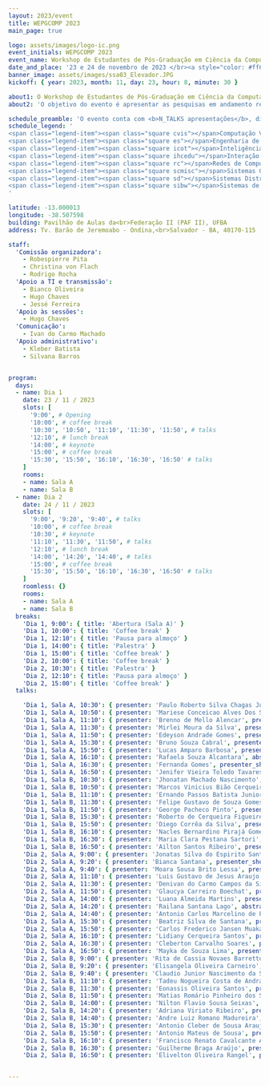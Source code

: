 ```yaml
---
layout: 2023/event
title: WEPGCOMP 2023
main_page: true

logo: assets/images/logo-ic.png
event_initials: WEPGCOMP 2023
event_name: Workshop de Estudantes de Pós-Graduação em Ciência da Computação do PGCOMP-UFBA
date_and_place: '23 e 24 de novembro de 2023 </br><a style="color: #ff6600;" href="http://www.igeo.ufba.br/auditorios">Auditório do Instituto de Geociências - UFBA</a>'
banner_image: assets/images/ssa03_Elevador.JPG
kickoff: { year: 2023, month: 11, day: 23, hour: 8, minute: 30 }

about1: O Workshop de Estudantes de Pós-Graduação em Ciência da Computação – WEPGCOMP – é um evento anual organizado pelo Programa de Pós Graduação em Ciência da Computação (PGCOMP) da Universidade Federal da Bahia (UFBA).
about2: 'O objetivo do evento é apresentar as pesquisas em andamento realizadas pelos alunos de doutorado (a partir do segundo ano), bem como propiciar um ambiente de troca de conhecimento e congregação para toda a comunidade.'

schedule_preamble: 'O evento conta com <b>N_TALKS apresentações</b>, divididas em <b>N_SESSIONS sessões</b> ao longo de <b>N_DAYS dias</b>.<br>Os <b>slides</b> estarão disponíveis na <a style="font-weight: bold; color: #ff6600;" href="https://zenodo.org/communities/wepgcomp2023/">comunidade do PGCOMP no Zenodo</a>.'
schedule_legend: '
<span class="legend-item"><span class="square cvis"></span>Computação Visual</span>
<span class="legend-item"><span class="square es"></span>Engenharia de Software</span>
<span class="legend-item"><span class="square icot"></span>Inteligência Computacional e</span> <span class="legend-item">Otimização</span>
<span class="legend-item"><span class="square ihcedu"></span>Interação Humano-Computador</span> <span class="legend-item">e Informática e Educação</span>
<span class="legend-item"><span class="square rc"></span>Redes de Computadores</span>
<span class="legend-item"><span class="square scmisc"></span>Sistemas Computacionais</span>
<span class="legend-item"><span class="square sd"></span>Sistemas Distribuídos</span>
<span class="legend-item"><span class="square sibw"></span>Sistemas de Informação,</span> <span class="legend-item">Banco de Dados e Web</span>
'

latitude: -13.000013
longitude: -38.507598
building: Pavilhão de Aulas da<br>Federação II (PAF II), UFBA
address: Tv. Barão de Jeremoabo - Ondina,<br>Salvador - BA, 40170-115

staff:
  'Comissão organizadora':
    - Robespierre Pita
    - Christina von Flach
    - Rodrigo Rocha
  'Apoio a TI e transmissão':
    - Bianco Oliveira
    - Hugo Chaves
    - Jessé Ferreira
  'Apoio às sessões':
    - Hugo Chaves
  'Comunicação':
    - Ivan do Carmo Machado
  'Apoio administrativo':
    - Kleber Batista
    - Silvana Barros


program:
  days:
  - name: Dia 1
    date: 23 / 11 / 2023
    slots: [
      '9:00', # Opening
      '10:00', # coffee break
      '10:30', '10:50', '11:10', '11:30', '11:50', # talks
      '12:10', # lunch break
      '14:00', # keynote
      '15:00', # coffee break
      '15:30', '15:50', '16:10', '16:30', '16:50' # talks
    ]
    rooms:
    - name: Sala A
    - name: Sala B
  - name: Dia 2
    date: 24 / 11 / 2023
    slots: [
      '9:00', '9:20', '9:40', # talks
      '10:00', # coffee break
      '10:30', # keynote
      '11:10', '11:30', '11:50', # talks
      '12:10', # lunch break
      '14:00', '14:20', '14:40', # talks
      '15:00', # coffee break
      '15:30', '15:50', '16:10', '16:30', '16:50' # talks
    ]
    roomless: {}
    rooms:
    - name: Sala A
    - name: Sala B
  breaks:
    'Dia 1, 9:00': { title: 'Abertura (Sala A)' }
    'Dia 1, 10:00': { title: 'Coffee break' }
    'Dia 1, 12:10': { title: 'Pausa para almoço' }
    'Dia 1, 14:00': { title: 'Palestra' }
    'Dia 1, 15:00': { title: 'Coffee break' }
    'Dia 2, 10:00': { title: 'Coffee break' }
    'Dia 2, 10:30': { title: 'Palestra' }
    'Dia 2, 12:10': { title: 'Pausa para almoço' }
    'Dia 2, 15:00': { title: 'Coffee break' }
  talks:

    'Dia 1, Sala A, 10:30': { presenter: 'Paulo Roberto Silva Chagas Junior', presenter_short: '', title: '', abstract: '', advisor: 'LUCIANO REBOUCAS DE OLIVEIRA', coadvisor: '', presenter_photo: '', topic_abbr: 'icot', topic: '', doi: '', video: '', }
    'Dia 1, Sala A, 10:50': { presenter: 'Mariese Conceicao Alves Dos Santos', presenter_short: '', title: '', abstract: '', advisor: 'MAYCON LEONE MACIEL PEIXOTO', coadvisor: '', presenter_photo: '', topic_abbr: 'icot', topic: '', doi: '', video: '', }
    'Dia 1, Sala A, 11:10': { presenter: 'Brenno de Mello Alencar', presenter_short: '', title: 'Método para detecção de concept drift em data stream com atraso e parcialmente rotulados', abstract: '', advisor: 'RICARDO ARAUJO RIOS', topic_abbr: 'icot', topic: 'CA: Inteligência Computacional e Otimização (ICOT)', }
    'Dia 1, Sala A, 11:30': { presenter: 'Mirlei Moura da Silva', presenter_short: 'Mirlei Moura', title: 'A Novel Distance Measure for Heterogeneous Data: Time Series and Non-Temporal Data', abstract: 'Amongst the several machine learning techniques, distance (or similarity) measures are used to calculate the proximity of objects in a dataset. By employing such a type of measure, it is possible to generate “clusters” in unsupervised learning techniques or classify the objects in supervised learning techniques. In general, these measures are projected considering only one type of data. Datasets from real-world applications can comprise a mixture of data, thus requiring different approaches for identifying such patterns and groups. Literature is centered around three main approaches for leading with heterogeneous data: i) using a unique distance measure to all data types, ii) using specific measures for each data type, or iii) converting all data types to a unique type and then applying the first approach. Conversely, applying machine learning techniques in a dataset with time series and non-temporal data is not trivial because temporal data can have different behaviors that influence distance measures. Therefore, this work proposes a measure that enables the calculation of the distance between objects comprised of times series and numerical data features. To develop this measure, we first sought to identify and analyze existing works with mixed data clustering approaches involving temporal data.  Then, we combine measures, for a unique data type, to deal with heterogeneous datasets to generate a unique measure for time series and non-temporal data.', advisor: 'ROBESPIERRE DANTAS DA ROCHA PITA', topic_abbr: 'icot', topic: 'CA: Inteligência Computacional e Otimização (ICOT)', }
    'Dia 1, Sala A, 11:50': { presenter: 'Edeyson Andrade Gomes', presenter_short: '', title: 'Uma abordagem baseada em ontologia para auxiliar a aplicação de princípios curriculares orientados a competências em recursos educacionais abertos.', abstract: '', advisor: 'LAIS DO NASCIMENTO SALVADOR', topic_abbr: 'icot', topic: 'CA: Interação Humano-Computador (IHC) e Informática e Educação (IEDU)', }
    'Dia 1, Sala A, 15:30': { presenter: 'Bruno Souza Cabral', presenter_short: '', title: 'Comparison of Generative and Sequence Labeling Methods for Portuguese Open Information Extraction', abstract: '', advisor: 'DANIELA BARREIRO CLARO', coadvisor: 'Marlo Vieira dos Santos e Souza', topic_abbr: 'sibw', topic: 'CA: Inteligência Computacional e Otimização (ICOT)', }
    'Dia 1, Sala A, 15:50': { presenter: 'Lucas Amparo Barbosa', presenter_short: 'Lucas Amparo', title: 'Underwater Image Rendering Survey', abstract: 'The underwater world has gained more attention in research in the last few years. This is related to ocean exploration in many industries. Images are a helpful data source for many tasks in underwater exploration but face several issues related to light behavior in this environment. Given the complexity of capturing data from the sea and the large variability of components in the scene (depth, suspended particles, turbidity, etc.), rendering underwater scenes can provide relevant data to improve image processing algorithms and train computer vision tasks. The main goal of this paper is to summarize works with underwater imagery approaches, discussing their techniques, contributions, and potential improvements.', advisor: 'ANTONIO LOPES APOLINARIO JUNIOR', coadvisor: '', presenter_photo: '', topic_abbr: 'cvis', topic: '', doi: '', video: '', }
    'Dia 1, Sala A, 16:10': { presenter: 'Rafaela Souza Alcantara', abstract: '', advisor: 'ANTONIO LOPES APOLINARIO JUNIOR', topic_abbr: 'cvis', }
    'Dia 1, Sala A, 16:30': { presenter: 'Fernanda Gomes', presenter_short: '', title: '', abstract: '', advisor: 'CHRISTINA VON FLACH GARCIA CHAVEZ', coadvisor: '', presenter_photo: '', topic_abbr: 'es', topic: '', doi: '', video: '', }
    'Dia 1, Sala A, 16:50': { presenter: 'Jenifer Vieira Toledo Tavares', presenter_short: 'Jenifer Toledo', title: 'Em direção da Avaliação da Sustentabilidade de Ecossistemas de Software', abstract: 'A pesquisa sobre avaliação da sustentabilidade de SECOs pode ter pontos em comum com a pesquisa sobre avaliação da saúde de ecossistemas de software que envolve aspectos técnicos, sociais e de negócio. A tese de Doutorado (AMORIM, 2022) trata de avaliação da saúde baseada em práticas arquiteturais usadas pelo SECOs. Este trabalho, tem como proposta um framework para Avaliação da Saúde para Ecosistemas de Software/Arquitetura de Software (HEVAL/SA). O HEVAL/SA foi definido considerando as práticas arquiteturais adotadas que influenciam indicadores de saúde em um ecossistema de software. A avaliação dessas práticas indicará um estado para a saúde do ecossistema.', advisor: 'CHRISTINA VON FLACH GARCIA CHAVEZ', coadvisor: '', presenter_photo: '', topic_abbr: 'es', topic: '', doi: '', video: '', }
    'Dia 1, Sala B, 10:30': { presenter: 'Jhonatan Machado Nascimento', presenter_short: '', title: '', abstract: '', advisor: 'NA ??', coadvisor: '', presenter_photo: '', topic_abbr: 'na', topic: '', doi: '', video: '', }
    'Dia 1, Sala B, 10:50': { presenter: 'Marcos Vinicius Bião Cerqueira', presenter_short: '', title: '', abstract: '', advisor: 'CASSIO VINICIUS SERAFIM PRAZERES', coadvisor: '', presenter_photo: '', topic_abbr: 'sibw', topic: '', doi: '', video: '', }
    'Dia 1, Sala B, 11:10': { presenter: 'Ernando Passos Batista Junior', presenter_short: '', title: 'Solution based on deep neural networks to improve communication of reactive OpenFlow/SDN networks in Fog of Things data streams.', abstract: '', advisor: 'CASSIO VINICIUS SERAFIM PRAZERES', coadvisor: 'Gustavo Bittencourt', topic_abbr: 'sibw', topic: 'CA: Sistemas de Informação, Banco de Dados e Web (SIBW)', }
    'Dia 1, Sala B, 11:30': { presenter: 'Felipe Gustavo de Souza Gomes', presenter_short: '', title: '', abstract: '', advisor: 'CASSIO VINICIUS SERAFIM PRAZERES', coadvisor: '', presenter_photo: '', topic_abbr: 'sibw', topic: '', doi: '', video: '', }
    'Dia 1, Sala B, 11:50': { presenter: 'George Pacheco Pinto', presenter_short: 'George Pacheco', title: 'Towards Data Privacy in a Fog of Things', abstract: 'Data from the Internet of Things devices enable the design of new business models and services, improving user experience and satisfaction. However, these devices also collect personal data and place them on centralized servers without transparency and user control, enhancing data privacy concerns (such as identification, localization and tracking, profiling, and linkage). Thus, we propose the FoT-PDS paradigm, an extension of the Fog of Things (FoT) paradigm tailored to protect personal data privacy in the IoT, specifically in the FoT. We propose a data decentralization solution through Personal Data Stores, empowering users with control over their data. We present an architectural framework based on this concept and a comparative analysis to assess the alignment of our proposal with the rights of GDPR data subjects.', advisor: 'CASSIO VINICIUS SERAFIM PRAZERES', topic_abbr: 'sibw', topic: 'CA: Internet das Coisas', }
    'Dia 1, Sala B, 15:30': { presenter: 'Roberto de Cerqueira Figueiredo', abstract: '', advisor: 'DANIELA BARREIRO CLARO', topic_abbr: 'sibw', }
    'Dia 1, Sala B, 15:50': { presenter: 'Diego Corrêa da Silva', presenter_short: '', title: '{Exploiting Calibration Settings toward Fairness in Recommender Systems', abstract: '', advisor: 'FREDERICO ARAUJO DURAO', topic_abbr: 'sibw', topic: 'CA: Sistemas de Informação, Banco de Dados e Web (SIBW)', }
    'Dia 1, Sala B, 16:10': { presenter: 'Nacles Bernardino Pirajá Gomes', presenter_short: '', title: '', abstract: '', advisor: 'LAIS DO NASCIMENTO SALVADOR', coadvisor: '', presenter_photo: '', topic_abbr: 'sibw', topic: '', doi: '', video: '', }
    'Dia 1, Sala B, 16:30': { presenter: 'Maria Clara Pestana Sartori', presenter_short: 'Maria Clara Pestana', title: 'United for Humanity: developing a Collaborative Model for Crowd Engagement in Crisis Recovery Campaigns', abstract: 'Humanitarian crisis response often involves a high degree of unpre- dictability demand which an aid agency frequently creates. The present research aims to investigate the potential of collaboration among the entities involved in the recovery of communities affected by crises and emergencies. This investi- gation will focus on analyzing a crowdfunding platform to determine whether it can enhance collaboration between response entities and citizens, thus im- proving communication in crisis situations and, the effectiveness of crisis ef- forts. During times of crisis, crowdfunding has proven to be an effective tool for rapidly raising funds, increasing public awareness of the situation and can show where assistance is most needed during emergency situations. Therefore, this work proposes an in-depth analysis of a crowdfunding platform to enhance collaboration between citizens and response entities in crisis communication during disaster relief actions.', advisor: 'VANINHA VIEIRA DOS SANTOS', topic_abbr: 'sibw', topic: 'CA: Sistemas de Informação, Banco de Dados e Web (SIBW)', }
    'Dia 1, Sala B, 16:50': { presenter: 'Ailton Santos Ribeiro', presenter_short: '', title: 'Rumo a Avatares Inclusivos: Explorando a Autorrepresentação de Grupos Minorizados Socialmente em Ambientes Virtuais Imersivos', abstract: '', advisor: 'VANINHA VIEIRA DOS SANTOS', topic_abbr: 'sibw', topic: 'CA: Interação Humano-Computador (IHC) e Informática e Educação (IEDU)', }
    'Dia 2, Sala A, 9:00': { presenter: 'Jonatas Silva do Espirito Santo', presenter_short: '', title: 'Sensores Socioambientais e Comerciais para nowcasting de surtos e pandemias em potencial', abstract: '', advisor: 'GECYNALDA SOARES DA SILVA GOMES', topic_abbr: 'es', topic: 'Ciência de Dados', }
    'Dia 2, Sala A, 9:20': { presenter: 'Bianca Santana', presenter_short: '', title: '', abstract: '', advisor: 'CHRISTINA VON FLACH GARCIA CHAVEZ', coadvisor: '', presenter_photo: '', topic_abbr: 'es', topic: '', doi: '', video: '', }
    'Dia 2, Sala A, 9:40': { presenter: 'Moara Sousa Brito Lessa', presenter_short: '', title: '.', abstract: '', advisor: 'CHRISTINA VON FLACH GARCIA CHAVEZ', topic_abbr: 'es', topic: 'ESS: Educação em Engenharia de Software.', }
    'Dia 2, Sala A, 11:10': { presenter: 'Luis Gustavo de Jesus Araujo', presenter_short: 'Luis Araujo', title: 'Avaliação da eficácia de mensagens de erro melhoradas geradas por Large Language Model em um curso introdutório de programação em Python', abstract: 'Linguagens de Programação, em sua maioria, são idealizadas para o mercado de desenvolvimento de software. Em consequência, o feedback na forma de mensagens de erro de compiladores e interpretadores são focados em programadores experientes, sendo muitas vezes enigmáticos para estudantes novatos. Diante dos desafios da aprendizagem de programação, diversos pesquisadores se debruçam sobre este problema criando e utilizando ferramentas e linguagens adequadas ou adaptando feedbacks. Embora a linguagem Python seja adequada ao ensino introdutório de programação, ela possui um conjunto limitado de mensagens de erro que levam o estudante a possíveis confusões pela falta de informações relevantes à solução do problema. Neste sentido, a criação de feedback na forma de mensagens de erro melhoradas, que auxiliem os estudantes no ambiente de aprendizagem, é uma solução interessante. Um estudo preliminar realizado em um curso de programação introdutória com Python em que foi utilizado um ambiente próprio (PEEF) com emissão de mensagens melhoradas pré-cadastradas demonstrou que, embora a adição de feedback seja algo positivo, não é suficiente para que os estudantes solucionem os problemas encontrados. Deste modo, este trabalho visa apresentar um estudo realizado com especialistas para avaliar a adequação de mensagens melhoradas geradas por Large Language Model com dados de um curso de programação em Python.', advisor: 'CHRISTINA VON FLACH GARCIA CHAVEZ', coadvisor: '', presenter_photo: '', topic_abbr: 'es', topic: '', doi: '', video: '', }
    'Dia 2, Sala A, 11:30': { presenter: 'Denivan do Carmo Campos da Silva', presenter_short: 'Denivan Campos', title: 'Investigating the Relationship between Human Factors and Test Code Quality', abstract: 'Software development is a collaborative, social, knowledge-intensive activity, and human-centered. These factors are essential for team diversity. There are three types of team diversity: informational (or knowledge), social, and values diversity. The literature has brought up a number of studies investigating test code quality, but there is just a little empirical evidence on the effects of knowledge diversity and test code quality. Whether we consider the prevalence of test smells in current software testing research, the number is way more limited. Test smells are bad implementations inserted by developers. Recent studies discuss developers’ perceptions of test smells and their impact on quality improvement, yet they have yet to discuss the effects of knowledge diversity in this regard. Our goal is to gather empirical evidence on such a relationship, between developer knowledge diversity and test code quality, with particular attention on the effect of test smells. We built a knowledge base considering the main concepts of software testing, maintenance, evolution, refactoring, and human aspect.  Next, to accomplish our research objective, we used a combination of mixed methods approach to gather empirical evidence on human aspects and test code quality. As a result, we intend to organize the findings in a set of guidelines. It can support developers in preventing the insertion of test smells during the creation of unit test cases.', advisor: 'IVAN DO CARMO MACHADO', topic_abbr: 'es', topic: 'ESS: Qualidade de Software', }
    'Dia 2, Sala A, 11:50': { presenter: 'Glaucya Carreiro Boechat', presenter_short: '', title: 'Uma Investigação sobre Análise de Sentimentos e Categorização de Issues Reabertas do GitHub', abstract: '', advisor: 'IVAN DO CARMO MACHADO', coadvisor: 'Ivan do Carmo Machado', topic_abbr: 'es', topic: 'ESS: Medição, Mineração e Visualização de Software', }
    'Dia 2, Sala A, 14:00': { presenter: 'Luana Almeida Martins', presenter_short: 'Luana Martins', title: 'Smart prediction for test smells refactorings', abstract: 'Test smells are considered bad practices for developing the test code. Their presence can reduce the test code quality, thus harming software testing and maintenance activities. Software refactoring has been a key practice to handle smells and improve software quality without changing its behavior. However, existing refactoring tools target production code with very different characteristics than test code. Despite the research invested in test smell refactoring, little is known about whether current refactorings improve the test code quality. This thesis proposal presents our research to help developers decide when and how to refactor test smells through a machine learning-based approach. First, we aim to mine refactorings performed by developers to derive a catalog of test-specific refactorings and their impact on the test code. Our findings show that developers prefer specific features of the testing frameworks, which may lead to test smells such as Inappropriate Assertion and Handling Exception. While the refactorings proposed in the literature aligned with the evolution of testing frameworks helps refactoring test smells, the Inappropriate Assertion remains unexplored in the literature. Second, we aim to collect and learn from test-specific refactorings to suggest which refactorings have the potential to fix test smells. As a result, the approach could support the test smells detection and refactoring guided to the practices closer to the developers’ perspective.', advisor: 'IVAN DO CARMO MACHADO', coadvisor: '', presenter_photo: '', topic_abbr: 'es', topic: '', doi: '', video: '', }
    'Dia 2, Sala A, 14:20': { presenter: 'Railana Santana Lago', abstract: '', advisor: 'IVAN DO CARMO MACHADO', topic_abbr: 'es', }
    'Dia 2, Sala A, 14:40': { presenter: 'Antonio Carlos Marcelino de Paula', presenter_short: '', title: '', abstract: '', advisor: 'MANOEL GOMES DE MENDONCA NETO', coadvisor: '', presenter_photo: '', topic_abbr: 'es', topic: '', doi: '', video: '', }
    'Dia 2, Sala A, 15:30': { presenter: 'Beatriz Silva de Santana', presenter_short: '', title: 'Exploring Psychological Safety in Software Engineering: Insights from Stack Exchange', abstract: '', advisor: 'MANOEL GOMES DE MENDONCA NETO', topic_abbr: 'es', topic: 'ESS: Engenharia de Software Experimental', }
    'Dia 2, Sala A, 15:50': { presenter: 'Carlos Frederico Jansen Muakad', presenter_short: '', title: 'Mapeamento de sites de pergunta e resposta: uma abordagem comparativa entre os principais sites existentes a luz da engenharia de software', abstract: '', advisor: 'MANOEL GOMES DE MENDONCA NETO', coadvisor: 'Glauco Carneiro', topic_abbr: 'es', topic: 'ESS: Engenharia de Software Experimental', }
    'Dia 2, Sala A, 16:10': { presenter: 'Lidiany Cerqueira Santos', presenter_short: '', title: '', abstract: '', advisor: 'MANOEL GOMES DE MENDONCA NETO', coadvisor: '', presenter_photo: '', topic_abbr: 'es', topic: '', doi: '', video: '', }
    'Dia 2, Sala A, 16:30': { presenter: 'Cleberton Carvalho Soares', presenter_short: '', title: 'Modelo de maturidade em proteção de dados para adequação dos sistemas de software à Lei Geral de Proteção de Dados (LGPD)', abstract: '', advisor: 'RITA SUZANA PITANGUEIRA MACIEL', topic_abbr: 'es', topic: 'ESS: Proteção de dados pessoais', }
    'Dia 2, Sala A, 16:50': { presenter: 'Mayka de Souza Lima', presenter_short: 'Mayka Liima', title: 'A Conceptual Framework for the Design of Virtual Learning Environments', abstract: 'Several digital technological resources (DTRs) are adapted to use learning strategies for VLEs found in the literature, such as collaborative learning. Learning strategies have been modified to adapt traditional procedures and techniques to the technological tools. It is necessary to support the features of instructional design that look at design issues in the difficulties and challenges of teachers in adapting teaching practices. Using a conceptual framework can help in the composition of the instructional design. So is it possible to design a conceptual framework that supports the functionalities of the learning environment for education professionals to design the lessons according to their instructional design? A conceptual framework for the instructional design of learning theory strategies in VLEs is proposed. A survey and interviews will define the methodologies and DTRs used by educational professionals. The expected results will be triangulated and analyzed for the design of the conceptual framework. Thus, the conceptual framework proposed in this work aims to identify and present the conceptual definitions that involve the field of requirements engineering and their relationships. Within this framework, an organizational model of the concepts for learning strategies is proposed, where all information is validated through the consensus opinion of several experts in the field.', advisor: 'RITA SUZANA PITANGUEIRA MACIEL', topic_abbr: 'es', topic: 'ESS: Educação em Engenharia de Software.', }
    'Dia 2, Sala B, 9:00': { presenter: 'Rita de Cassia Novaes Barretto', abstract: '', advisor: 'FABIOLA GONCALVES PEREIRA GREVE', topic_abbr: 'scmisc', }
    'Dia 2, Sala B, 9:20': { presenter: 'Elisangela Oliveira Carneiro', presenter_short: '', title: 'Sistemas de Reputação baseados em Blockchain para ambientes IoT', abstract: '', advisor: 'FABIOLA GONCALVES PEREIRA GREVE', topic_abbr: 'scmisc', topic: 'SC: Sistemas Distribuídos (SD)', }
    'Dia 2, Sala B, 9:40': { presenter: 'Claudio Junior Nascimento da Silva', presenter_short: '', title: 'Sistemas de IoT Tolerante a Falhas com uso de IA e Blockchain', abstract: '', advisor: 'CASSIO VINICIUS SERAFIM PRAZERES', topic_abbr: 'sibw', topic: 'IOT, IA, Blockchain e Tolerância a Falhas', }
    'Dia 2, Sala B, 11:10': { presenter: 'Tadeu Nogueira Costa de Andrade', title: 'Métodos estatísticos e de inteligência computacional para análise temporal em sistemas de tempo real', abstract: 'Sistemas em tempo real são compostos por um conjunto de tarefas que são lançadas recorrentemente para serem executadas e devem cumprir prazos. Projetar um sistema desse tipo de forma comprovadamente correta requer informações sobre o tempo de execução no pior caso (WCET) para cada uma de suas tarefas. No entanto, estimar o WCET está se tornando cada vez mais difícil devido à alta complexidade de hardware e software presentes nas plataformas atuais. Isso tem motivado o uso de técnicas para derivar o tempo de execução no pior caso probabilístico (pWCET). A maioria das abordagens existentes se baseia em medir o tempo de execução de cada tarefa do sistema em execução na plataforma alvo. Como as medições são realizadas durante o tempo de projeto, as amostras coletadas podem levar a estimativas não confiáveis (devido a possíveis viés de medição) ou não representativas (devido a dificuldades na reprodução das condições operacionais). Nesse contexto, o objetivo deste trabalho é desenvolver abordagens que contribuam para aprimorar a precisão e confiabilidade das estimativas de pWCET, superando os problemas mencionados. Até o momento, foram conduzidos dois estudos com propósitos distintos. No primeiro, é feita uma representação do tempo de execução com base em eventos de hardware, utilizando ferramentas de inteligência computacional. No segundo estudo, é realizada uma análise estatística para descrever a variação do tempo de execução em relação ao número de instruções executadas.', advisor: 'GEORGE MARCONI DE ARAUJO LIMA', topic_abbr: 'scmisc', }
    'Dia 2, Sala B, 11:30': { presenter: 'Eonassis Oliveira Santos', presenter_short: 'Eonassis Santos', title: 'Restauração Pós-Desastre para Redes Ópticas Elásticas com Abordagem de Múltiplos Caminhos Usando Algoritmo de Fluxo Máximo', abstract: 'Desastres naturais, como terremotos, tsunamis e furacões, representam uma ameaça significativa para infraestruturas de telecomunicações amplamente implantadas, especialmente em redes ópticas de backbone.A recuperação após grandes desastres se torna um desafio crítico, uma vez que falhas na rede geograficamente correlacionadas podem resultar em desconexões significativas e perda de dados. Este artigo apresenta um modelo de restauração pós-desastre para Redes Ópticas Elásticas (EON) com o objetivo de preservar a conectividade, a largura de banda de transmissão e a confiabilidade da conexão. Usando um Gráfico de Variante Temporal (TVG), o esquema de recuperação emprega o algoritmo de fluxo máximo para restaurar as conexões afetadas após um desastre. Com base em um modelo de falha probabilística, ele restaura conexões impactadas que estão completamente cortadas após o desastre ou cuja confiabilidade caiu abaixo dos limites de Qualidade de Serviço (QoS). Dadas as restrições de recursos na rede pós-desastre, políticas de relaxamento com base em QoS são utilizadas, utilizando rotas confiáveis e otimizando a utilização de recursos. A simulação avalia aspectos de restauração, disponibilidade, perda de conexão, perda de tráfego e confiabilidade média da conexão, comparando essas métricas com o algoritmo First-In, First-Out e o algoritmo Restauração de Caminho com Consciência da Probabilidade de Falha (PRPA).', advisor: 'GUSTAVO BITTENCOURT FIGUEIREDO', topic_abbr: 'scmisc', topic: 'SC: Redes de Computadores (RC)', }
    'Dia 2, Sala B, 11:50': { presenter: 'Matias Romário Pinheiro dos Santos', presenter_short: '', title: 'Particionamento Inteligente de Funções de Banda Base no Fronthaul óptico CF-RAN', abstract: '', advisor: 'GUSTAVO BITTENCOURT FIGUEIREDO', topic_abbr: 'scmisc', topic: 'SC: Redes de Computadores (RC)', }
    'Dia 2, Sala B, 14:00': { presenter: 'Nilton Flavio Sousa Seixas', presenter_short: '', title: '', abstract: '', advisor: 'GUSTAVO BITTENCOURT FIGUEIREDO', coadvisor: '', presenter_photo: '', topic_abbr: 'scmisc', topic: '', doi: '', video: '', }
    'Dia 2, Sala B, 14:20': { presenter: 'Adriana Viriato Ribeiro', presenter_short: '', title: 'Enabling Plug-n-Play Security for Ambient Assisted-Living Applications', abstract: '', advisor: 'LEOBINO NASCIMENTO SAMPAIO', topic_abbr: 'scmisc', topic: 'SC: Redes de Computadores (RC)', }
    'Dia 2, Sala B, 14:40': { presenter: 'Andre Luiz Romano Madureira', presenter_short: '', title: 'Otimizando Comunicações NDN em redes MANET', abstract: '', advisor: 'LEOBINO NASCIMENTO SAMPAIO', topic_abbr: 'scmisc', topic: 'SC: Redes de Computadores (RC)', }
    'Dia 2, Sala B, 15:30': { presenter: 'Antonio Cleber de Sousa Araujo', presenter_short: '', title: '', abstract: '', advisor: 'LEOBINO NASCIMENTO SAMPAIO', coadvisor: '', presenter_photo: '', topic_abbr: 'scmisc', topic: '', doi: '', video: '', }
    'Dia 2, Sala B, 15:50': { presenter: 'Antonio Mateus de Sousa', presenter_short: 'Mateus Sousa', title: 'Bootstrapping de Segurança como Serviço: Uma Solução Escalável para Autenticação Mútua Entre Dispositivos de IoT Baseada em Identidade das Coisas', abstract: 'As redes IoT estão cada vez mais difundidas em nossas vidas. A diversidade de aplicações varia desde sistemas de monitoramento de temperatura até serviços de acompanhamento de saúde (e-Health). Juntamente com o vasto potencial de inovação, as redes IoT atraem cada vez mais usuários maliciosos que visam roubar dados ou prejudicar o funcionamento da rede. Com base nisso, neste trabalho trazemos uma proposta de sistema de autenticação mútua de dispositivos, que utilizam identidade descentralizada como meio de garantir autenticidade e integridade sob demanda. Validamos nossa proposta através de uma prova de conceito. ', advisor: 'LEOBINO NASCIMENTO SAMPAIO', topic_abbr: 'scmisc', topic: 'SC: Redes de Computadores (RC)', }
    'Dia 2, Sala B, 16:10': { presenter: 'Francisco Renato Cavalcante Araújo', presenter_short: '', title: 'Serviços Diferenciados em Redes Centradas na Informação', abstract: '', advisor: 'LEOBINO NASCIMENTO SAMPAIO', topic_abbr: 'scmisc', topic: 'SC: Redes de Computadores (RC)', }
    'Dia 2, Sala B, 16:30': { presenter: 'Guilherme Braga Araújo', presenter_short: '', title: 'Explorando características de redes de dados nomeados para oferecer serviços na borda das redes para aplicações distribuídas por meio de redes veiculares.', abstract: '', advisor: 'LEOBINO NASCIMENTO SAMPAIO', topic_abbr: 'scmisc', topic: 'SC: Redes de Computadores (RC)', }
    'Dia 2, Sala B, 16:50': { presenter: 'Elivelton Oliveira Rangel', presenter_short: 'Elivelton Rangel', title: 'Modelagem Computacional de Espaços Urbanos Utilizando Dados Geo-Espaciais para Suporte a Sistemas de Gerenciamento de Emergências', abstract: 'O processo de urbanização acelerado e muitas vezes desorganizado tem promovido diversos desafios para as cidades modernas, especialmente no aspecto de mobilidade urbana. No entanto, tecnologias promovidas por cidades inteligentes têm surgido para amenizar os impactos causados em diversos cenários. Neste cenário em evolução, sistemas de gerenciamento de emergência fornecem um serviço fundamental para as cidades modernas, explorando diferentes tecnologias de detecção e processamento para o tratamento em tempo real de situações críticas. Na verdade, espera-se que tais sistemas implementem serviços de detecção, alerta e mitigação de emergências, a fim de evitar ou aliviar os impactos negativos de eventos críticos na percepção da qualidade de vida dos habitantes. Cada vez mais as cidades estão produzindo dados de diversas naturezas, sejam sobre tráfego, climáticas, eventos de emergências e outras fontes. Entender como utilizar esses dados pode mudar a forma com que os sistemas de gerenciamento de emergências podem agir para uma mitigação mais eficiente. Portanto, este trabalho propõe realizar a modelagem computacional de dados geo-espaciais para apoiar sistemas de gerenciamento de emergências, promovendo uma tomada de decisão mais assertiva nas resoluções de problemas de mobilidade urbana envolvendo veículos de emergência. ', advisor: 'MAYCON LEONE MACIEL PEIXOTO', coadvisor: 'Daniel Gouveia Costa', topic_abbr: 'scmisc', topic: 'CA: Sistemas de Informação, Banco de Dados e Web (SIBW)', }


---
```


